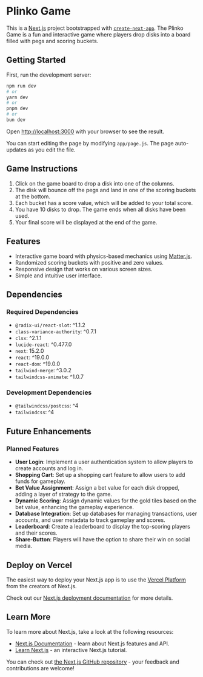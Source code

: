 # Plinko Game

This is a [Next.js](https://nextjs.org) project bootstrapped with [`create-next-app`](https://github.com/vercel/next.js/tree/canary/packages/create-next-app). The Plinko Game is a fun and interactive game where players drop disks into a board filled with pegs and scoring buckets.

## Getting Started

First, run the development server:

```bash
npm run dev
# or
yarn dev
# or
pnpm dev
# or
bun dev
```

Open [http://localhost:3000](http://localhost:3000) with your browser to see the result.

You can start editing the page by modifying `app/page.js`. The page auto-updates as you edit the file.

## Game Instructions

1. Click on the game board to drop a disk into one of the columns.
2. The disk will bounce off the pegs and land in one of the scoring buckets at the bottom.
3. Each bucket has a score value, which will be added to your total score.
4. You have 10 disks to drop. The game ends when all disks have been used.
5. Your final score will be displayed at the end of the game.

## Features

- Interactive game board with physics-based mechanics using [Matter.js](https://brm.io/matter-js/).
- Randomized scoring buckets with positive and zero values.
- Responsive design that works on various screen sizes.
- Simple and intuitive user interface.

## Dependencies

### Required Dependencies

- `@radix-ui/react-slot`: ^1.1.2
- `class-variance-authority`: ^0.7.1
- `clsx`: ^2.1.1
- `lucide-react`: ^0.477.0
- `next`: 15.2.0
- `react`: ^19.0.0
- `react-dom`: ^19.0.0
- `tailwind-merge`: ^3.0.2
- `tailwindcss-animate`: ^1.0.7

### Development Dependencies

- `@tailwindcss/postcss`: ^4
- `tailwindcss`: ^4

## Future Enhancements

### Planned Features

- **User Login**: Implement a user authentication system to allow players to create accounts and log in.
- **Shopping Cart**: Set up a shopping cart feature to allow users to add funds for gameplay.
- **Bet Value Assignment**: Assign a bet value for each disk dropped, adding a layer of strategy to the game.
- **Dynamic Scoring**: Assign dynamic values for the gold tiles based on the bet value, enhancing the gameplay experience.
- **Database Integration**: Set up databases for managing transactions, user accounts, and user metadata to track gameplay and scores.
- **Leaderboard**: Create a leaderboard to display the top-scoring players and their scores.
- **Share-Button**: Players will have the option to share their win on social media.

## Deploy on Vercel

The easiest way to deploy your Next.js app is to use the [Vercel Platform](https://vercel.com/new?utm_medium=default-template&filter=next.js&utm_source=create-next-app&utm_campaign=create-next-app-readme) from the creators of Next.js.

Check out our [Next.js deployment documentation](https://nextjs.org/docs/app/building-your-application/deploying) for more details.

## Learn More

To learn more about Next.js, take a look at the following resources:

- [Next.js Documentation](https://nextjs.org/docs) - learn about Next.js features and API.
- [Learn Next.js](https://nextjs.org/learn) - an interactive Next.js tutorial.

You can check out [the Next.js GitHub repository](https://github.com/vercel/next.js) - your feedback and contributions are welcome!
